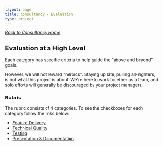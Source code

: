 ```yaml
---
layout: page
title: Consultancy - Evaluation
type: project
---
```

_[Back to Consultancy Home](../index)_ 
## Evaluation at a High Level

Each category has specific criteria to help guide the "above and beyond" goals.

However, we will not reward "heroics". Staying up late, pulling all-nighters, is not what this project is about. We're here to work together as a team, and solo efforts will generally be discouraged by your project managers.


### Rubric

The rubric consists of 4 categories. To see the checkboxes for each category follow the links below:

- [Feature Delivery](./feature_delivery)
- [Technical Quality](./technical_quality)
- [Testing](./testing)
- [Presentation & Documentation](./presentation_documentation)
